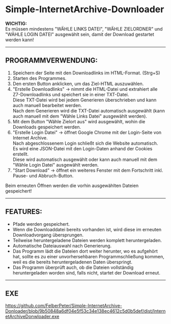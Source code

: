 # Simple-InternetArchive-Downloader

**WICHTIG:**  
Es müssen mindestens "WÄHLE LINKS DATEI", "WÄHLE ZIELORDNER" und "WÄHLE LOGIN DATEI" ausgewählt sein, damit der Download gestartet werden kann!

---

## PROGRAMMVERWENDUNG:

1. Speichern der Seite mit den Downloadlinks im HTML-Format. (Strg+S)
2. Starten des Programmes.
3. Den ersten Button anklicken, um das Ziel-HTML auszuwählen.
4. "Erstelle Downloadlinks" -> nimmt die HTML-Datei und extrahiert alle Z7-Downloadlinks und speichert sie in einer TXT-Datei.  
    Diese TXT-Datei wird bei jedem Generieren überschrieben und kann auch manuell bearbeitet werden.  
    Nach dem Generieren wird die TXT-Datei automatisch ausgewählt (kann auch manuell mit dem "Wähle Links Datei" ausgewählt werden).
5. Mit dem Button "Wähle Zielort aus" wird ausgewählt, wohin die Downloads gespeichert werden.
6. "Erstelle Login Datei" -> öffnet Google Chrome mit der Login-Seite von Internet Archive.  
    Nach abgeschlossenem Login schließt sich die Website automatisch.  
    Es wird eine JSON-Datei mit den Login-Daten anhand der Cookies erstellt.  
    Diese wird automatisch ausgewählt oder kann auch manuell mit dem "Wähle Login Datei" ausgewählt werden.
7. "Start Download" -> öffnet ein weiteres Fenster mit dem Fortschritt inkl. Pause- und Abbruch-Button.

Beim erneuten Öffnen werden die vorhin ausgewählten Dateien gespeichert!

---

## FEATURES:

- Pfade werden gespeichert.
- Wenn die Downloaddatei bereits vorhanden ist, wird diese im erneuten Downloadvorgang übersprungen.
- Teilweise heruntergeladene Dateien werden komplett heruntergeladen.
- Automatische Dateiauswahl nach Generierung.
- Das Programm lädt die Dateien dort weiter herunter, wo es aufgehört hat, sollte es zu einer unvorhersehbaren Programmschließung kommen, weil es die bereits heruntergeladenen Daten überspringt.
- Das Programm überprüft auch, ob die Dateien vollständig heruntergeladen worden sind, falls nicht, startet der Download erneut.

---
## EXE
https://github.com/FelberPeter/Simple-InternetArchive-Donloader/blob/9b50848a6df04e5f53c34e138ec4612c5d0b5def/dist/InternetArchiveDonwloader.exe
